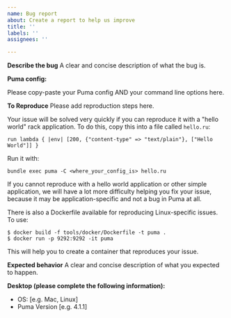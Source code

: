 ```yaml
---
name: Bug report
about: Create a report to help us improve
title: ''
labels: ''
assignees: ''

---
```


**Describe the bug**
A clear and concise description of what the bug is.

**Puma config:**

Please copy-paste your Puma config AND your command line options here.

**To Reproduce**
Please add reproduction steps here.

Your issue will be solved very quickly if you can reproduce it with a "hello world" rack application. To do this, copy this into a file called `hello.ru`:

```
run lambda { |env| [200, {"content-type" => "text/plain"}, ["Hello World"]] }
```

Run it with:

```
bundle exec puma -C <where_your_config_is> hello.ru
```

If you cannot reproduce with a hello world application or other simple application, we will have a lot more difficulty helping you fix your issue, because it may be application-specific and not a bug in Puma at all.  

There is also a Dockerfile available for reproducing Linux-specific issues. To use:

```
$ docker build -f tools/docker/Dockerfile -t puma .
$ docker run -p 9292:9292 -it puma
```

This will help you to create a container that reproduces your issue.

**Expected behavior**
A clear and concise description of what you expected to happen.

**Desktop (please complete the following information):**
 - OS: [e.g. Mac, Linux]
 - Puma Version [e.g. 4.1.1]

